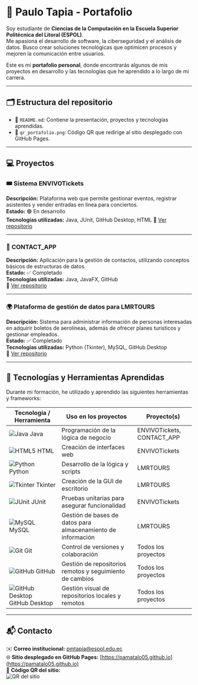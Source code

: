 # 👋 Paulo Tapia - Portafolio

Soy estudiante de **Ciencias de la Computación en la Escuela Superior Politécnica del Litoral (ESPOL)**.  
Me apasiona el desarrollo de software, la ciberseguridad y el análisis de datos. Busco crear soluciones tecnológicas que optimicen procesos y mejoren la comunicación entre usuarios.  

Este es mi **portafolio personal**, donde encontrarás algunos de mis proyectos en desarrollo y las tecnologías que he aprendido a lo largo de mi carrera.  

---

## 🗂️ Estructura del repositorio

- 📄 `README.md`: Contiene la presentación, proyectos y tecnologías aprendidas.  
- 🧾 `qr_portafolio.png`: Código QR que redirige al sitio desplegado con GitHub Pages.

---

## 💻 Proyectos

### 🎟️ **Sistema ENVIVOTickets**
**Descripción:** Plataforma web que permite gestionar eventos, registrar asistentes y vender entradas en línea para conciertos.  
**Estado:** 🟢 En desarrollo  
**Tecnologías utilizadas:** Java, JUnit, GitHub Desktop, HTML
🔗 [Ver repositorio](https://github.com/Pamatalo05/ENVIVOTickets)

---

### 📇 **CONTACT_APP**
**Descripción:** Aplicación para la gestión de contactos, utilizando conceptos básicos de estructuras de datos.  
**Estado:** ✅ Completado  
**Tecnologías utilizadas:** Java, JavaFX, GitHub  
🔗 [Ver repositorio](https://github.com/Pamatalo05/ecommerce-web)

---

### 🌍 **Plataforma de gestión de datos para LMRTOURS**
**Descripción:** Sistema para administrar información de personas interesadas en adquirir boletos de aerolíneas, además de ofrecer planes turísticos y gestionar empleados.  
**Estado:** ✅ Completado  
**Tecnologías utilizadas:** Python (Tkinter), MySQL, GitHub Desktop  
🔗 [Ver repositorio](https://github.com/Pamatalo05/game3d)

---

## 🧰 Tecnologías y Herramientas Aprendidas

Durante mi formación, he utilizado y aprendido las siguientes herramientas y frameworks:


| Tecnología / Herramienta | Uso en los proyectos | Proyecto(s) |
|--------------------------|--------------------|-------------|
| ![Java](https://img.shields.io/badge/Java-ED8B00?style=for-the-badge&logo=java&logoColor=white) Java | Programación de la lógica de negocio | ENVIVOTickets, CONTACT_APP |
| ![HTML5](https://img.shields.io/badge/HTML5-E34F26?style=for-the-badge&logo=html5&logoColor=white) HTML | Creación de interfaces web | ENVIVOTickets |
| ![Python](https://img.shields.io/badge/Python-3776AB?style=for-the-badge&logo=python&logoColor=white) Python | Desarrollo de la lógica y scripts | LMRTOURS |
| ![Tkinter](https://img.shields.io/badge/Tkinter-FF6F00?style=for-the-badge&logo=python&logoColor=white) Tkinter | Creación de la GUI de escritorio | LMRTOURS |
| ![JUnit](https://img.shields.io/badge/JUnit-25A162?style=for-the-badge&logo=junit5&logoColor=white) JUnit | Pruebas unitarias para asegurar funcionalidad | ENVIVOTickets |
| ![MySQL](https://img.shields.io/badge/MySQL-4479A1?style=for-the-badge&logo=mysql&logoColor=white) MySQL | Gestión de bases de datos para almacenamiento de información | LMRTOURS |
| ![Git](https://img.shields.io/badge/Git-F05032?style=for-the-badge&logo=git&logoColor=white) Git | Control de versiones y colaboración | Todos los proyectos |
| ![GitHub](https://img.shields.io/badge/GitHub-181717?style=for-the-badge&logo=github&logoColor=white) GitHub | Gestión de repositorios remotos y seguimiento de cambios | Todos los proyectos |
| ![GitHub Desktop](https://img.shields.io/badge/GitHub_Desktop-000000?style=for-the-badge&logo=github&logoColor=white) GitHub Desktop | Gestión visual de repositorios locales y remotos | Todos los proyectos |

---

## 📬 Contacto

✉️ **Correo institucional:** pmtapia@espol.edu.ec  
🌐 **Sitio desplegado en GitHub Pages:** [https://pamatalo05.github.io](https://pamatalo05.github.io)  
📎 **Código QR del sitio:**  
![QR del sitio](qr_portafolio.png)
